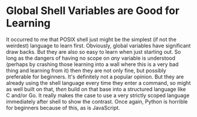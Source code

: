 # Global Shell Variables are Good for Learning

It occurred to me that POSIX shell just might be the simplest (if not
the weirdest) language to learn first. Obviously, global variables have
significant draw backs. But they are also so easy to learn when just
starting out. So long as the dangers of having no scope on *any*
variable is understood (perhaps by crashing those learning into a wall
where this is a very bad thing and learning from it) then they are not
only fine, but possibly preferable for beginners. It's definitely not a
popular opinion. But they are already using the shell language every
time they enter a command, so might as well built on that, *then* build
on that base into a structured language like C and/or Go. It really
makes the case to use a very strictly scoped language immediately after
shell to show the contrast. Once again, Python is horrible for beginners
because of this, as is JavaScript.
